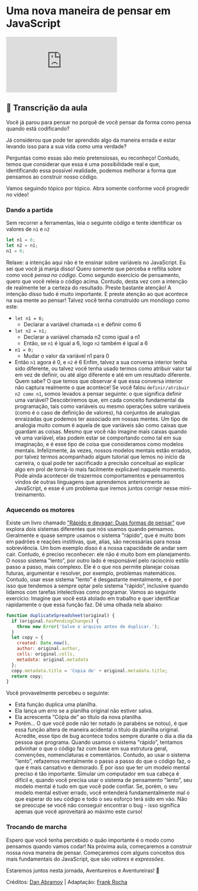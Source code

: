 # Uma nova maneira de pensar em JavaScript

<iframe src="https://www.youtube.com/embed/Hxyy829mz_o" frameborder="0"></iframe>

## 📓 Transcrição da aula

Você já parou para pensar no porquê de você pensar da forma como pensa quando está codificando?

Já considerou que pode ter aprendido algo da maneira errada e estar levando isso para a sua vida como uma verdade?

Perguntas como essas são meio pretensiosas, eu reconheço! Contudo, temos que considerar que essa é uma possibilidade real e que, identificando essa possível realidade, podemos melhorar a forma que pensamos ao construir nosso código.

Vamos seguindo tópico por tópico. Abra somente conforme você progredir no vídeo!

### Dando a partida

Sem recorrer a ferramentas, leia o seguinte código e tente identificar os valores de `n1` e `n2`

```jsx
let n1 = 6;
let n2 = n1;
n1 = 0;
```

Relaxe: a intenção aqui não é te ensinar sobre variáveis no JavaScript. Eu sei que você já manja disso! Quero somente que perceba e reflita sobre como você _pensa no código._
Como segundo exercício de pensamento, quero que você releia o código acima. Contudo, desta vez com a intenção de realmente ter a certeza do resultado.
Preste bastante atenção! A intenção disso tudo é muito importante. E preste atenção ao que acontece na sua mente ao pensar!
Talvez você tenha construído um monólogo como este:

- `let n1 = 6;`
  - Declarar a variável chamada `n1` e definir como 6
- `let n2 = n1;`
  - Declarar a variável chamada n2 como igual a n1
  - Então, se `n1` é igual a 6, logo `n2` também é igual a 6
- `n1 = 0;`
  - Mudar o valor da variável n1 para 0
- Então `n1` agora é 0, e `n2` é 6
  Enfim, talvez a sua conversa interior tenha sido diferente, ou talvez você tenha usado termos como atribuir valor tal em vez de definir, ou até algo diferente e até em um resultado diferente. Quem sabe?
  O que temos que observar é que essa conversa interior não captura realmente o que acontece! Se você falou `definir/atribuir n2 como n1`, somos levados a pensar seguinte: o que significa definir uma variável?
  Descobriremos que, em cada conceito fundamental da programação, tais como variáveis ou mesmo operações sobre variáveis (como é o caso de definição de valores), há conjuntos de analogias enraizadas que podemos ter associado em nossas mentes.
  Um tipo de analogia muito comum é aquela de que variáveis são como caixas que guardam as coisas. Mesmo que você não imagine mais caixas quando vê uma variável, elas podem estar se comportando como tal em sua imaginação, e é esse tipo de coisa que consideramos como modelos mentais.
  Infelizmente, às vezes, nossos modelos mentais estão errados, por talvez termos acompanhado algum tutorial que lemos no início da carreira, o qual pode ter sacrificado a precisão conceitual ao explicar algo em prol de torná-lo mais facilmente explicável naquele momento.
  Pode ainda acontecer de trazermos comportamentos e pensamentos vindos de outras linguagens que aprendemos anteriormente ao JavaScript, e esse é um problema que iremos juntos corrigir nesse mini-treinamento.

### Aquecendo os motores

Existe um livro chamado ["Rápido e devagar: Duas formas de pensar”](https://amzn.to/3JeCZEE) que explora dois sistemas diferentes que nós usamos quando pensamos.
Geralmente e quase sempre usamos o sistema "rápido”, que é muito bom em padrões e reações institivas, que, alías, são necessárias para nossa sobreviência. Um bom exemplo disso é a nossa capacidade de andar sem cair. Contudo, é preciso reconhecer: ele não é muito bom em planejamento.
O nosso sistema "lento”, por outro lado é responsável pelo raciocínio estilo passo a passo, mais complexo. Ele é o que nos permite planejar coisas futuras, argumentar e resolver, por exemplo, problemas matemáticos.
Contudo, usar esse sistema "lento” é desgastante mentalmente, e é por isso que tendemos a sempre optar pelo sistema "rápido”, inclusive quando lidamos com tarefas intelectivas como programar.
Vamos ao seguinte exercício:
Imagine que você está atolado em trabalho e quer identificar rapidamente o que essa função faz. Dê uma olhada nela abaixo:

```jsx
function duplicateSpreadsheet(original) {
  if (original.hasPendingChanges) {
    throw new Error('Salve o arquivo antes de duplicar.');
  }
  let copy = {
    created: Date.now(),
    author: original.author,
    cells: original.cells,
    metadata: original.metadata
  };
  copy.metadata.title = 'Copia de' + original.metadata.title;
  return copy;
}
```

Você provavelmente percebeu o seguinte:

- Esta função duplica uma planilha.
- Ela lança um erro se a planilha original não estiver salva.
- Ela acrescenta "Cópia de” ao título da nova planilha.
- Porém…
  O que você pode não ter notado (e parabéns se notou), é que essa função altera de maneira acidental o título da planilha original. Acredite, esse tipo de bug acontece todos sempre durante o dia a dia da pessoa que programa.
  Quando usamos o sistema "rápido”, tentamos adivinhar o que o código faz com base em sua estrutura geral, convenções, nomenclaturas e comentários. Contudo, ao usar o sistema "lento”, refazemos mentalmente o passo a passo do que o código faz, o que é mais cansativo e demorado.
  É por isso que ter um modelo mental preciso é tão importante. Simular um computador em sua cabeça é difícil e, quando você precisa usar o sistema de pensamento "lento”, seu modelo mental é tudo em que você pode confiar.
  Se, porém, o seu modelo mental estiver errado, você entenderá fundamentalmente mal o que esperar do seu código e todo o seu esforço terá sido em vão.
  Não se preocupe se você não conseguir encontrar o bug - isso significa apenas que você aproveitará ao máximo este curso!

### Trocando de marcha

Espero que você tenha percebido o quão importante é o modo como pensamos quando vamos codar! Na próxima aula, começaremos a construir nossa nova maneira de pensar. Começaremos com alguns conceitos dos mais fundamentais do JavaScript, que são _valores_ e _expressões._

Estaremos juntos nesta jornada, Aventureiros e Aventureiras! 🧗

Créditos: [Dan Abramov](https://overreacted.io/) | Adaptação: [Frank Rocha](https://www.frankrocha.dev/)

